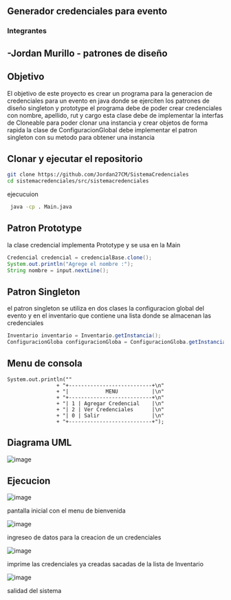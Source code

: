 ## Generador credenciales para evento
### Integrantes
-Jordan Murillo - patrones de diseño
---
## Objetivo
El objetivo de este proyecto es crear un programa para la generacion de credenciales para un evento en java donde se ejerciten los patrones de diseño singleton y prototype el programa debe de poder crear credenciales con nombre, apellido, rut y cargo esta clase debe de implementar la interfas de Cloneable para poder clonar una instancia y crear objetos de forma rapida la clase de ConfiguracionGlobal debe implementar el patron singleton con su metodo para obtener una instancia 
## Clonar y ejecutar el repositorio
```bash
git clone https://github.com/Jordan27CM/SistemaCredenciales
cd sistemacredenciales/src/sistemacredenciales
```
ejecucuion
```bash
 java -cp . Main.java
```

## Patron Prototype
la clase credencial implementa Prototype y se usa en la Main
```java
Credencial credencial = credencialBase.clone();
System.out.println("Agrege el nombre :");
String nombre = input.nextLine();
```
## Patron Singleton
el patron singleton se utiliza en dos clases la configuracion global del evento y en el inventario que contiene una lista donde se almacenan las credenciales
```java
Inventario inventario = Inventario.getInstancia();
ConfiguracionGloba configuracionGloba = ConfiguracionGloba.getInstancia();
```
## Menu de consola
```
System.out.println(""
                + "+---------------------------+\n"
                + "|            MENU           |\n"
                + "+---------------------------+\n"
                + "| 1 | Agregar Credencial    |\n"
                + "| 2 | Ver Credenciales      |\n"
                + "| 0 | Salir                 |\n"
                + "+---------------------------+");
```
## Diagrama UML
![image](https://github.com/user-attachments/assets/09da5c29-ad8f-4e5f-be8a-d56edec84af6)

## Ejecucion
![image](https://github.com/user-attachments/assets/ca077ffe-eb94-4343-bed8-a4e664df1aca)

pantalla inicial con el menu de bienvenida

![image](https://github.com/user-attachments/assets/4aa3879f-e451-4504-b6bc-56c29a918d26)


ingreseo de datos para la creacion de un credenciales

![image](https://github.com/user-attachments/assets/3ca697f4-a71e-4b8a-bbd6-00473ac80be4)


imprime las credenciales ya creadas sacadas de la lista de Inventario

![image](https://github.com/user-attachments/assets/cc442891-e8e6-43d4-81b5-d0e525088593)

salidad del sistema
